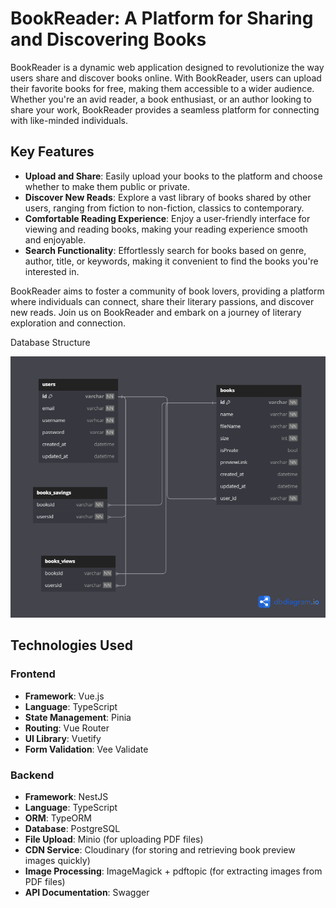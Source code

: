 # BookReader: A Platform for Sharing and Discovering Books

BookReader is a dynamic web application designed to revolutionize the way users share and discover books online. With BookReader, users can upload their favorite books for free, making them accessible to a wider audience. Whether you're an avid reader, a book enthusiast, or an author looking to share your work, BookReader provides a seamless platform for connecting with like-minded individuals.

## Key Features
- **Upload and Share**: Easily upload your books to the platform and choose whether to make them public or private.
- **Discover New Reads**: Explore a vast library of books shared by other users, ranging from fiction to non-fiction, classics to contemporary.
- **Comfortable Reading Experience**: Enjoy a user-friendly interface for viewing and reading books, making your reading experience smooth and enjoyable.
- **Search Functionality**: Effortlessly search for books based on genre, author, title, or keywords, making it convenient to find the books you're interested in.

BookReader aims to foster a community of book lovers, providing a platform where individuals can connect, share their literary passions, and discover new reads. Join us on BookReader and embark on a journey of literary exploration and connection.


Database Structure

![database-structure](./db-diagram.png)


## Technologies Used

### Frontend
- **Framework**: Vue.js
- **Language**: TypeScript
- **State Management**: Pinia
- **Routing**: Vue Router
- **UI Library**: Vuetify
- **Form Validation**: Vee Validate

### Backend
- **Framework**: NestJS
- **Language**: TypeScript
- **ORM**: TypeORM
- **Database**: PostgreSQL
- **File Upload**: Minio (for uploading PDF files)
- **CDN Service**: Cloudinary (for storing and retrieving book preview images quickly)
- **Image Processing**: ImageMagick + pdftopic (for extracting images from PDF files)
- **API Documentation**: Swagger

